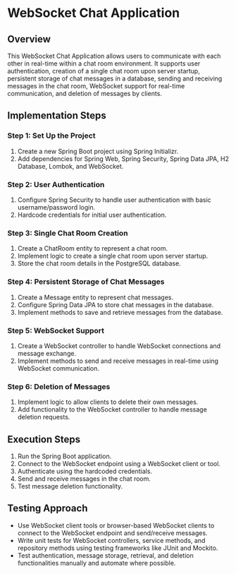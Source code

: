# WebSocket Chat Application

## Overview
This WebSocket Chat Application allows users to communicate with each other in real-time within a chat room environment. It supports user authentication, creation of a single chat room upon server startup, persistent storage of chat messages in a database, sending and receiving messages in the chat room, WebSocket support for real-time communication, and deletion of messages by clients.

## Implementation Steps

### Step 1: Set Up the Project
1. Create a new Spring Boot project using Spring Initializr.
2. Add dependencies for Spring Web, Spring Security, Spring Data JPA, H2 Database, Lombok, and WebSocket.

### Step 2: User Authentication
1. Configure Spring Security to handle user authentication with basic username/password login.
2. Hardcode credentials for initial user authentication.

### Step 3: Single Chat Room Creation
1. Create a ChatRoom entity to represent a chat room.
2. Implement logic to create a single chat room upon server startup.
3. Store the chat room details in the PostgreSQL database.

### Step 4: Persistent Storage of Chat Messages
1. Create a Message entity to represent chat messages.
2. Configure Spring Data JPA to store chat messages in the database.
3. Implement methods to save and retrieve messages from the database.

### Step 5: WebSocket Support
1. Create a WebSocket controller to handle WebSocket connections and message exchange.
2. Implement methods to send and receive messages in real-time using WebSocket communication.

### Step 6: Deletion of Messages
1. Implement logic to allow clients to delete their own messages.
2. Add functionality to the WebSocket controller to handle message deletion requests.

## Execution Steps
1. Run the Spring Boot application.
2. Connect to the WebSocket endpoint using a WebSocket client or tool.
3. Authenticate using the hardcoded credentials.
4. Send and receive messages in the chat room.
5. Test message deletion functionality.

## Testing Approach
- Use WebSocket client tools or browser-based WebSocket clients to connect to the WebSocket endpoint and send/receive messages.
- Write unit tests for WebSocket controllers, service methods, and repository methods using testing frameworks like JUnit and Mockito.
- Test authentication, message storage, retrieval, and deletion functionalities manually and automate where possible.
